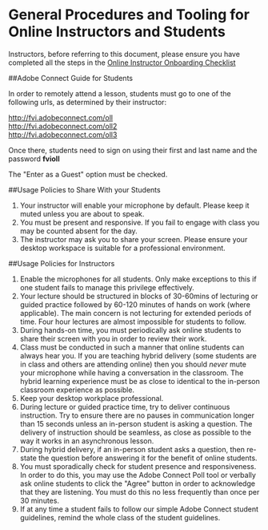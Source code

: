 # General Procedures and Tooling for Online Instructors and Students

Instructors, before referring to this document, please ensure you have completed all the steps in the [Online Instructor Onboarding Checklist](onboarding.md)

##Adobe Connect Guide for Students

In order to remotely attend a lesson, students must go to one of the following urls, as determined by their instructor:

http://fvi.adobeconnect.com/oll  
http://fvi.adobeconnect.com/oll2  
http://fvi.adobeconnect.com/oll3  

Once there, students need to sign on using their first and last name and the password **fvioll**

The "Enter as a Guest" option must be checked.

##Usage Policies to Share With your Students

1. Your instructor will enable your microphone by default. Please keep it muted unless you are about to speak.
2. You must be present and responsive. If you fail to engage with class you may be counted absent for the day.
3. The instructor may ask you to share your screen. Please ensure your desktop workspace is suitable for a professional environment.

##Usage Policies for Instructors

1. Enable the microphones for all students. Only make exceptions to this if one student fails to manage this privilege effectively.
2. Your lecture should be structured in blocks of 30-60mins of lecturing or guided practice followed by 60-120 minutes of hands on work (where applicable). The main concern is not lecturing for extended periods of time. Four hour lectures are almost impossible for students
to follow.
3. During hands-on time, you must periodically ask online students to share their screen with you in order to review their work.
4. Class must be conducted in such a manner that online students can always hear you. If you are teaching hybrid delivery (some students are in class and others are attending online) then you should *never* mute your microphone while having a conversation in the classroom. The hybrid learning experience must be as close to identical to the in-person classroom experience as possible.
5. Keep your desktop workplace professional.
6. During lecture or guided practice time, try to deliver continuous instruction. Try to ensure there are no pauses in communication longer than 15 seconds unless an in-person student is asking a question. The delivery of instruction should be seamless, as close as possible to the way it works in an asynchronous lesson.
7. During hybrid delivery, if an in-person student asks a question, then re-state the question before answering it for the benefit of online students.
8. You must sporadically check for student presence and responsiveness. In order to do this, you may use the Adobe Connect Poll tool or verbally ask online students to click the "Agree" button in order to acknowledge that they are listening. You must do this no less frequently than once per 30 minutes.
9. If at any time a student fails to follow our simple Adobe Connect student guidelines, remind the whole class of the student guidelines.
